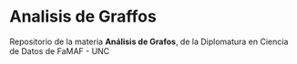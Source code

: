 # Analisis de Graffos

Repositorio de la materia **Análisis de Grafos**, de la Diplomatura en Ciencia de Datos de FaMAF - UNC
